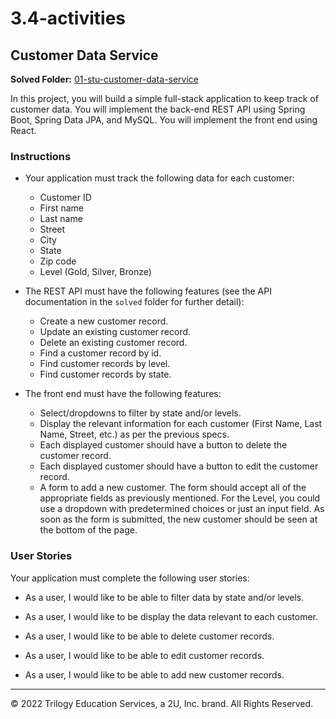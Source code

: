 # 3.4-activities

## Customer Data Service

**Solved Folder:** [01-stu-customer-data-service](https://drive.google.com/file/d/18ImLc2-VzZcj8xSj4fTzbBAaCtDVz6vA/view?usp=sharing)

In this project, you will build a simple full-stack application to keep track of customer data. You will implement the back-end REST API using Spring Boot, Spring Data JPA, and MySQL. You will implement the front end using React.

### Instructions

* Your application must track the following data for each customer:

  * Customer ID
  * First name
  * Last name
  * Street
  * City
  * State
  * Zip code
  * Level (Gold, Silver, Bronze)

* The REST API must have the following features (see the API documentation in the `solved` folder for further detail):

  * Create a new customer record.
  * Update an existing customer record.
  * Delete an existing customer record.
  * Find a customer record by id.
  * Find customer records by level.
  * Find customer records by state.

* The front end must have the following features:

  * Select/dropdowns to filter by state and/or levels.
  * Display the relevant information for each customer (First Name, Last Name, Street, etc.) as per the previous specs.
  * Each displayed customer should have a button to delete the customer record.
  * Each displayed customer should have a button to edit the customer record.
  * A form to add a new customer. The form should accept all of the appropriate fields as previously mentioned. For the Level, you could use a dropdown with predetermined choices or just an input field. As soon as the form is submitted, the new customer should be seen at the bottom of the page.

### User Stories

Your application must complete the following user stories:

- As a user, I would like to be able to filter data by state and/or levels.

- As a user, I would like to be display the data relevant to each customer.

- As a user, I would like to be able to delete customer records.

- As a user, I would like to be able to edit customer records.

- As a user, I would like to be able to add new customer records.

---

© 2022 Trilogy Education Services, a 2U, Inc. brand. All Rights Reserved.
